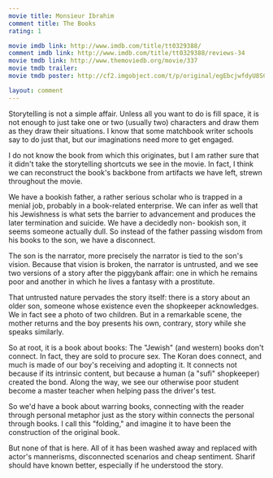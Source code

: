 ```yaml
---
movie title: Monsieur Ibrahim
comment title: The Books
rating: 1

movie imdb link: http://www.imdb.com/title/tt0329388/
comment imdb link: http://www.imdb.com/title/tt0329388/reviews-34
movie tmdb link: http://www.themoviedb.org/movie/337
movie tmdb trailer: 
movie tmdb poster: http://cf2.imgobject.com/t/p/original/egEbcjwfdyU8SCoCNMkczpL0DQJ.jpg

layout: comment
---
```


Storytelling is not a simple affair. Unless all you want to do is fill space, it is not enough to just take one or two (usually two) characters and draw them as they draw their situations. I know that some matchbook writer schools say to do just that, but our imaginations need more to get engaged.

I do not know the book from which this originates, but I am rather sure that it didn't take the storytelling shortcuts we see in the movie. In fact, I think we can reconstruct the book's backbone from artifacts we have left, strewn throughout the movie.

We have a bookish father, a rather serious scholar who is trapped in a menial job, probably in a book-related enterprise. We can infer as well that his Jewishness is what sets the barrier to advancement and produces the later termination and suicide. We have a decidedly non- bookish son, it seems someone actually dull. So instead of the father passing wisdom from his books to the son, we have a disconnect.

The son is the narrator, more precisely the narrator is tied to the son's vision. Because that vision is broken, the narrator is untrusted, and we see two versions of a story after the piggybank affair: one in which he remains poor and another in which he lives a fantasy with a prostitute.

That untrusted nature pervades the story itself: there is a story about an older son, someone whose existence even the shopkeeper acknowledges. We in fact see a photo of two children. But in a remarkable scene, the mother returns and the boy presents his own, contrary, story while she speaks similarly.

So at root, it is a book about books: The "Jewish" (and western) books don't connect. In fact, they are sold to procure sex. The Koran does connect, and much is made of our boy's receiving and adopting it. It connects not because if its intrinsic content, but because a human (a "sufi" shopkeeper) created the bond. Along the way, we see our otherwise poor student become a master teacher when helping pass the driver's test.

So we'd have a book about warring books, connecting with the reader through personal metaphor just as the story within connects the personal through books. I call this "folding," and imagine it to have been the construction of the original book. 

But none of that is here. All of it has been washed away and replaced with actor's mannerisms, disconnected scenarios and cheap sentiment. Sharif should have known better, especially if he understood the story.